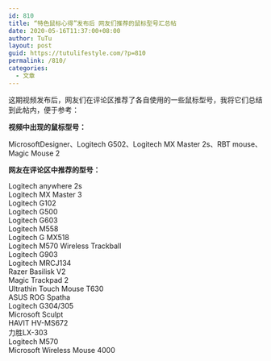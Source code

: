```yaml
---
id: 810
title: “特色鼠标心得”发布后 网友们推荐的鼠标型号汇总帖
date: 2020-05-16T11:37:00+08:00
author: TuTu
layout: post
guid: https://tutulifestyle.com/?p=810
permalink: /810/
categories:
  - 文章
---
```

这期视频发布后，网友们在评论区推荐了各自使用的一些鼠标型号，我将它们总结到此帖内，便于参考：

**视频中出现的鼠标型号：**

MicrosoftDesigner、Logitech G502、Logitech MX Master 2s、RBT mouse、Magic Mouse 2

**网友在评论区中推荐的型号：**

Logitech anywhere 2s  
Logitech MX Master 3  
Logitech G102  
Logitech G500  
Logitech G603  
Logitech M558  
Logitech G MX518  
Logitech M570 Wireless Trackball  
Logitech G903  
Logitech MRCJ134  
Razer Basilisk V2  
Magic Trackpad 2  
Ultrathin Touch Mouse T630  
ASUS ROG Spatha  
Logitech G304/305  
Microsoft Sculpt  
HAVIT HV-MS672  
力胜LX-303  
Logitech M570  
Microsoft Wireless Mouse 4000